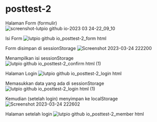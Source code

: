 # posttest-2

Halaman Form (formulir)
![screenshot-lutpio github io-2023 03 24-22_09_10](https://user-images.githubusercontent.com/95668313/227555016-683cf511-9b30-4436-a205-762de1b79bfb.png)

Isi Form
![lutpio github io_posttest-2_form html](https://user-images.githubusercontent.com/95668313/227555005-3a6c6163-04bd-4599-ba39-4cac8dc87b94.png)

Form disimpan di sessionStorage
![Screenshot 2023-03-24 222200](https://user-images.githubusercontent.com/95668313/227554996-9d757961-979c-44e6-b59f-5f1165751603.png)

Menampilkan isi sessionStorage
![lutpio github io_posttest-2_confirm html (1)](https://user-images.githubusercontent.com/95668313/227554998-f6731d7e-4bb5-4dd2-9181-956dd89ffee5.png)

Halaman Login
![lutpio github io_posttest-2_login html](https://user-images.githubusercontent.com/95668313/227554993-137f40c5-fac2-4d7d-846c-e28ea5414ec2.png)

Memasukkan data yang ada di sessionStorage
![lutpio github io_posttest-2_login html (1)](https://user-images.githubusercontent.com/95668313/227554980-ea3d161f-39b0-4acc-867e-0c123bc8e1c3.png)

Kemudian (setelah login) menyimpan ke localStorage 
![Screenshot 2023-03-24 222602](https://user-images.githubusercontent.com/95668313/227554969-8f810055-49af-4f0e-98ff-98757c68c759.png)

Halaman setelah login
![lutpio github io_posttest-2_member html](https://user-images.githubusercontent.com/95668313/227555019-cfd419b5-0691-40cf-8681-c8925bf24f83.png)

